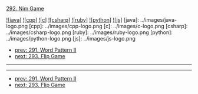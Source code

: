 [292. Nim Game](https://leetcode.com/problems/nim-game/)

[![java]](../java/292-nim-game.md)
[![cpp]](../cpp/292-nim-game.md)
[![c]](../c/292-nim-game.md)
[![csharp]](../csharp/292-nim-game.md)
[![ruby]](../ruby/292-nim-game.md)
[![python]](../python/292-nim-game.md)
[![js]](../js/292-nim-game.md)
[java]: ../images/java-logo.png
[cpp]: ../images/cpp-logo.png
[c]: ../images/c-logo.png
[csharp]: ../images/csharp-logo.png
[ruby]: ../images/ruby-logo.png
[python]: ../images/python-logo.png
[js]: ../images/js-logo.png

- [prev: 291. Word Pattern II](291-word-pattern-ii.md)
- [next: 293. Flip Game](293-flip-game.md)

---



---

- [prev: 291. Word Pattern II](291-word-pattern-ii.md)
- [next: 293. Flip Game](293-flip-game.md)
